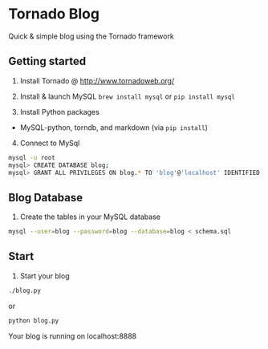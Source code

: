 # Tornado Blog
Quick &amp; simple blog using the Tornado framework

## Getting started

1. Install Tornado @ http://www.tornadoweb.org/

2. Install & launch MySQL
` brew install mysql ` or `pip install mysql`

3. Install Python packages
  - MySQL-python, torndb, and markdown (via `pip install`)

4. Connect to MySql
```bash
mysql -u root
mysql> CREATE DATABASE blog;
mysql> GRANT ALL PRIVILEGES ON blog.* TO 'blog'@'localhost' IDENTIFIED BY 'blog';
```
## Blog Database

1. Create the tables in your MySQL database
```bash
mysql --user=blog --password=blog --database=blog < schema.sql
```
## Start

1. Start your blog
```bash
./blog.py
```
or 
```bash
python blog.py
```
Your blog is running on localhost:8888
